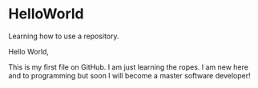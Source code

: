 # HelloWorld
Learning how to use a repository.

Hello World, 

This is my first file on GitHub. I am just learning the ropes. I am new here and to programming but soon I will become a master software developer!
